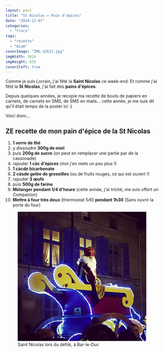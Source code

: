 ```yaml
---
layout: post
title: "St Nicolas = Pain d'épices"
date: "2014-12-07"
categories: 
  - "trucs"
tags: 
  - "recette"
  - "miam"
coverImage: "IMG_42613.jpg"
imgWidth: 1024
imgHeight: 633
cover2left: true
---
```


Comme je suis Lorrain, j'ai fêté la **Saint Nicolas** ce week-end. Et comme j'ai fêté la **St Nicolas**, j'ai fait des **pains d'épices**.

Depuis quelques années, je recopie ma recette de bouts de papiers en carnets, de carnets en SMS, de SMS en mails... cette année, je me suis dit qu'il était temps de la poster ici :)

Voici donc...

## ZE recette de mon pain d'épice de la St Nicolas

1. **1 verre de thé**
2. y dissoudre **300g de miel**
3. puis **200g de sucre** (on peut en remplacer une partie par de la cassonade)
4. rajouter **1 càc d'épices** (moi j'en mets un peu plus !)
5. **1 càcde bicarbonate**
6. **2 càsde gelée de groseilles** (ou de fruits rouges, ce qui est ouvert !)
7. rajouter **3 œufs**
8. puis **500g de farine**
9. **Mélanger pendant 1/4 d'heure** (cette année, j'ai triché, me suis offert un Companion)
10. **Mettre à four très doux** (thermostat 5/6) **pendant 1h30** (Sans ouvrir la porte du four)

<figure class="center">
	<img src="/images/2014/12/IMG_4244.jpg" alt="St Nicolas sur son char">
  <figcaption>Saint Nicolas lors du défilé, à Bar-le-Duc</figcaption>
</figure>
